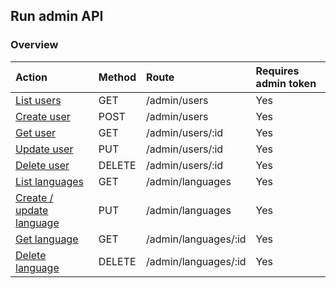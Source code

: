 ## Run admin API

### Overview
| Action                                         | Method | Route                | Requires admin token |
|:-----------------------------------------------|:-------|:---------------------|:---------------------|
| [List users](list_users.md)                    | GET    | /admin/users         | Yes                  |
| [Create user](create_user.md)                  | POST   | /admin/users         | Yes                  |
| [Get user](get_user.md)                        | GET    | /admin/users/:id     | Yes                  |
| [Update user](update_user.md)                  | PUT    | /admin/users/:id     | Yes                  |
| [Delete user](delete_user.md)                  | DELETE | /admin/users/:id     | Yes                  |
| [List languages](list_languages.md)            | GET    | /admin/languages     | Yes                  |
| [Create / update language](create_language.md) | PUT    | /admin/languages     | Yes                  |
| [Get language](get_language.md)                | GET    | /admin/languages/:id | Yes                  |
| [Delete language](delete_language.md)          | DELETE | /admin/languages/:id | Yes                  |
